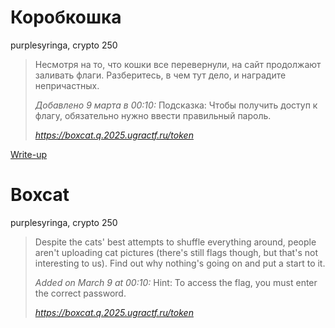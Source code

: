 # Коробкошка

purplesyringa, crypto 250

> Несмотря на то, что кошки все перевернули, на сайт продолжают заливать флаги. Разберитесь, в чем тут дело, и наградите непричастных.
> 
> *Добавлено 9 марта в 00:10:* Подсказка: Чтобы получить доступ к флагу, обязательно нужно ввести правильный пароль.
>
> *https://boxcat.q.2025.ugractf.ru/token*

[Write-up](WRITEUP.md)

# Boxcat

purplesyringa, crypto 250

> Despite the cats' best attempts to shuffle everything around, people aren't uploading cat
> pictures (there's still flags though, but that's not interesting to us). Find out why
> nothing's going on and put a start to it.
> 
> *Added on March 9 at 00:10:* Hint: To access the flag, you must enter the correct password.
>
> *https://boxcat.q.2025.ugractf.ru/token*
